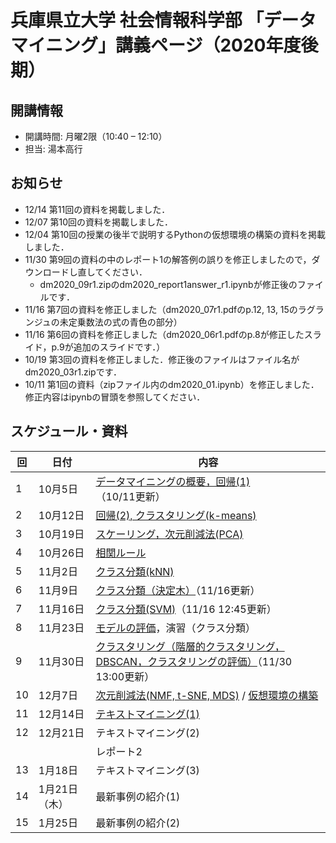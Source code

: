 # 兵庫県立大学 社会情報科学部 「データマイニング」講義ページ（2020年度後期）

## 開講情報
- 開講時間: 月曜2限（10:40 – 12:10）
- 担当: 湯本高行

## お知らせ
- 12/14 第11回の資料を掲載しました．
- 12/07 第10回の資料を掲載しました．
- 12/04 第10回の授業の後半で説明するPythonの仮想環境の構築の資料を掲載しました．
- 11/30 第9回の資料の中のレポート1の解答例の誤りを修正しましたので，ダウンロードし直してください．
  - dm2020_09r1.zipのdm2020_report1answer_r1.ipynbが修正後のファイルです．
- 11/16 第7回の資料を修正しました（dm2020_07r1.pdfのp.12, 13, 15のラグランジュの未定乗数法の式の青色の部分）
- 11/16 第6回の資料を修正しました（dm2020_06r1.pdfのp.8が修正したスライド，p.9が追加のスライドです．）
- 10/19 第3回の資料を修正しました．修正後のファイルはファイル名がdm2020_03r1.zipです．
- 10/11 第1回の資料（zipファイル内のdm2020_01.ipynb）を修正しました．修正内容はipynbの冒頭を参照してください．

## スケジュール・資料

| 回   | 日付          | 内容                                                         |
| ---- | ------------- | ------------------------------------------------------------ |
| 1    | 10月5日       | [データマイニングの概要，回帰(1)](files/dm2020_01_20201011.zip) （10/11更新） |
| 2    | 10月12日      | [回帰(2), クラスタリング(k-means)](files/dm2020_02.zip)      |
| 3    | 10月19日      | [スケーリング，次元削減法(PCA)](files/dm2020_03r1.zip)       |
| 4    | 10月26日      | [相関ルール](files/dm2020_04.zip)                            |
| 5    | 11月2日       | [クラス分類(kNN)](files/dm2020_05.zip)                       |
| 6    | 11月9日       | [クラス分類（決定木）](files/dm2020_06r1.zip)（11/16更新）   |
| 7    | 11月16日      | [クラス分類(SVM)](files/dm2020_07r1.zip)（11/16 12:45更新）  |
| 8    | 11月23日      | [モデルの評価](files/dm2020_08.zip)，演習（クラス分類）      |
| 9    | 11月30日      | [クラスタリング（階層的クラスタリング，DBSCAN，クラスタリングの評価）](files/dm2020_09r1.zip)（11/30 13:00更新） |
| 10   | 12月7日       | [次元削減法(NMF, t-SNE, MDS)](files/dm2020_10.zip)  / [仮想環境の構築](files/dm2020_env.zip) |
| 11   | 12月14日      | [テキストマイニング(1)](files/dm2020_11.zip)                 |
| 12   | 12月21日      | テキストマイニング(2)                                        |
|      |               | レポート2                                                    |
| 13   | 1月18日       | テキストマイニング(3)                                        |
| 14   | 1月21日（木） | 最新事例の紹介(1)                                            |
| 15   | 1月25日       | 最新事例の紹介(2)                                            |
